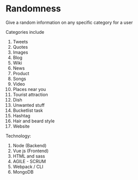 # Randomness
Give a random information on any specific category for a user



Categories include
1. Tweets
2. Quotes
3. Images
4. Blog
5. Wiki
6. News
7. Product
8. Songs
9. Video
10. Places near you
11. Tourist attraction
12. Dish
13. Unwanted stuff
14. Bucketlist task
15. Hashtag
16. Hair and beard style
17. Website


Technology:
1. Node (Backend)
2. Vue js (Frontend)
3. HTML and sass
4. AGILE - SCRUM
5. Webpack / CLI
6. MongoDB
